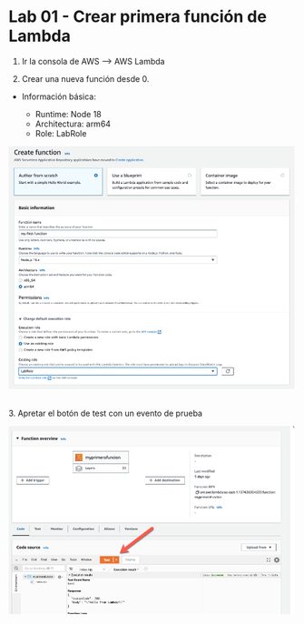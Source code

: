 # Lab 01 - Crear primera función de Lambda

1. Ir la consola de AWS --> AWS Lambda

2. Crear una nueva función desde 0.

- Información básica:

  - Runtime: Node 18
  - Architectura: arm64
  - Role: LabRole

![imagen](imagenes/01-lab-create.png)

</br>
3. Apretar el botón de test con un evento de prueba

![imagen](imagenes/01-lab-test.png)
